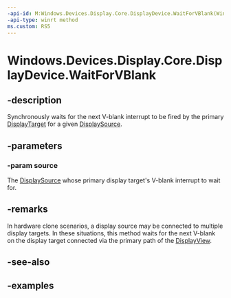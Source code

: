```yaml
---
-api-id: M:Windows.Devices.Display.Core.DisplayDevice.WaitForVBlank(Windows.Devices.Display.Core.DisplaySource)
-api-type: winrt method
ms.custom: RS5
---
```


<!-- Method syntax.
public void DisplayDevice.WaitForVBlank(DisplaySource source)
-->

# Windows.Devices.Display.Core.DisplayDevice.WaitForVBlank

## -description
Synchronously waits for the next V-blank interrupt to be fired by the primary [DisplayTarget](displaytarget.md) for a given [DisplaySource](displaysource.md).

## -parameters
### -param source
The [DisplaySource](displaysource.md) whose primary display target's V-blank interrupt to wait for.

## -remarks
In hardware clone scenarios, a display source may be connected to multiple display targets. In these situations, this method waits for the next V-blank on the display target connected via the primary path of the [DisplayView](displayview.md).

## -see-also

## -examples
